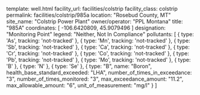 template: well.html
facility_url: facilities/colstrip
facility_class: colstrip
permalink: facilities/colstrip/985a
location: "Rosebud County, MT"
site_name: "Colstrip Power Plant"
owner/operator: "PPL Montana"
title: "985A"
coordinates: [
  -106.6420809,
  45.9079496
]
designation: "Monitoring Point"
legend: "Neither,  Not In Compliance"
pollutants: [
    {
      type: 'As',
      tracking: 'not-tracked'
    },
    {
      type: 'Mn',
      tracking: 'not-tracked'
    },
    {
      type: 'Sb',
      tracking: 'not-tracked'
    },
    {
      type: 'Ca',
      tracking: 'not-tracked'
    },
    {
      type: 'Cr',
      tracking: 'not-tracked'
    },
    {
      type: 'Co',
      tracking: 'not-tracked'
    },
    {
      type: 'Pb',
      tracking: 'not-tracked'
    },
    {
      type: 'Mo',
      tracking: 'not-tracked'
    },
    {
      type: 'B'
    },
    {
      type: 'N'
    },
    {
      type: 'Se'
    },  {
  type: "B",
  name: "Boron",
  health_base_standard_exceeded: "LHA",
  number_of_times_in_exceedance: "3",
  number_of_times_monitored: "3",
  max_exceedance_amount: "11.2",
  max_allowable_amount: "6",
  unit_of_measurement: "mg/l"
  }
]
